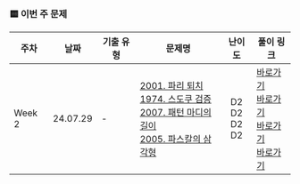 ### 🟨 이번 주 문제

|    주차    | 날짜                                                         | 기출 유형           | 문제명                                                       | 난이도                                                       | 풀이 링크                       |
| ------- | ------------------------------------------------------------ | ------------------- | ------------------------------------------------------------ | :------------------------------------------------------------: | ------------------------------- |
| Week 2 | 24.07.29 |    - <br/>    | [2001. 파리 퇴치](https://swexpertacademy.com/main/code/problem/problemDetail.do?contestProbId=AV5PzOCKAigDFAUq)<br/> [1974. 스도쿠 검증](https://swexpertacademy.com/main/code/problem/problemDetail.do?contestProbId=AV5Psz16AYEDFAUq)<br/> [2007. 패턴 마디의 길이](https://swexpertacademy.com/main/code/problem/problemDetail.do?contestProbId=AV5P1kNKAl8DFAUq)<br/> [2005. 파스칼의 삼각형](https://swexpertacademy.com/main/code/problem/problemDetail.do?contestProbId=AV5P0-h6Ak4DFAUq)<br/> | D2 <br/> D2 <br/> D2 <br/> D2 <br/> | <a href="./SWEA_D2_2001_파리 퇴치">바로가기</a><br/><a href="./SWEA_D2_1974_스도쿠 검증">바로가기</a><br/><a href="./SWEA_D2_2007_패턴 마디의 길이">바로가기</a><br/><a href="./SWEA_D2_2005_파스칼의 삼각형">바로가기</a><br/> |
